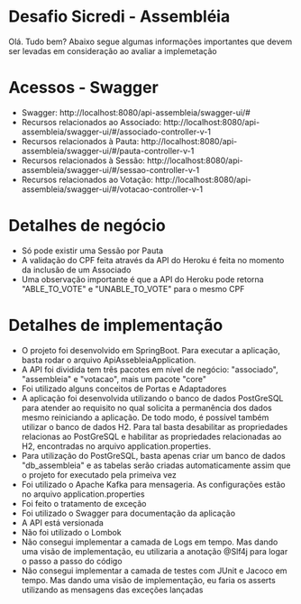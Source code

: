 # Desafio Sicredi - Assembléia

Olá. Tudo bem? Abaixo segue algumas informações importantes que devem ser levadas em consideração ao avaliar a implemetação

# Acessos - Swagger

* Swagger: http://localhost:8080/api-assembleia/swagger-ui/#
* Recursos relacionados ao Associado: http://localhost:8080/api-assembleia/swagger-ui/#/associado-controller-v-1
* Recursos relacionados à Pauta: http://localhost:8080/api-assembleia/swagger-ui/#/pauta-controller-v-1
* Recursos relacionados à Sessão: http://localhost:8080/api-assembleia/swagger-ui/#/sessao-controller-v-1
* Recursos relacionados ao Votação: http://localhost:8080/api-assembleia/swagger-ui/#/votacao-controller-v-1

# Detalhes de negócio

* Só pode existir uma Sessão por Pauta
* A validação do CPF feita através da API do Heroku é feita no momento da inclusão de um Associado
* Uma observação importante é que a API do Heroku pode retorna "ABLE_TO_VOTE" e "UNABLE_TO_VOTE" para o mesmo CPF


# Detalhes de implementação
* O projeto foi desenvolvido em SpringBoot. Para executar a aplicação, basta rodar o arquivo ApiAssebleiaApplication.
* A API foi dividida tem três pacotes em nível de negócio: "associado", "assembleia" e "votacao", mais um pacote "core"
* Foi utilizado alguns conceitos de Portas e Adaptadores
* A aplicação foi desenvolvida utilizando o banco de dados PostGreSQL para atender ao requisito no qual solicita a permanência dos dados mesmo reiniciando a aplicação. De todo modo, é possível também utilizar o banco de dados H2. Para tal basta desabilitar as propriedades relacionas ao PostGreSQL e habilitar as propriedades relacionadas ao H2, encontradas no arquivo application.properties.
* Para utilização do PostGreSQL, basta apenas criar um banco de dados "db_assembleia" e as tabelas serão criadas automaticamente assim que o projeto for executado pela primeiva vez
* Foi utilizado o Apache Kafka para mensageria. As configurações estão no arquivo application.properties 
* Foi feito o tratamento de exceção
* Foi utilizado o Swagger para documentação da aplicação
* A API está versionada  
* Não foi utilizado o Lombok
* Não consegui implementar a camada de Logs em tempo. Mas dando uma visão de implementação, eu utilizaria a anotação @Slf4j para logar o passo a passo do código
* Não consegui implementar a camada de testes com JUnit e Jacoco em tempo. Mas dando uma visão de implementação, eu faria os asserts utilizando as mensagens das exceções lançadas
